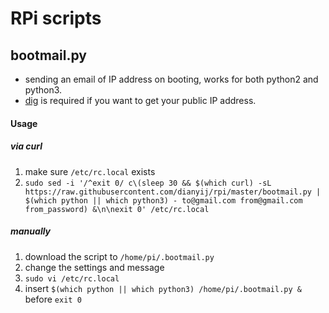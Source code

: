 # RPi scripts

## bootmail.py
- sending an email of IP address on booting, works for both python2 and python3.   
- [dig](https://linux.die.net/man/1/dig) is required if you want to get your public IP address.    

#### Usage
##### via curl
1. make sure `/etc/rc.local` exists
1. `sudo sed -i '/^exit 0/ c\(sleep 30 && $(which curl) -sL https://raw.githubusercontent.com/dianyij/rpi/master/bootmail.py | $(which python || which python3) - to@gmail.com from@gmail.com from_password) &\n\nexit 0' /etc/rc.local`
##### manually
1. download the script to `/home/pi/.bootmail.py`
1. change the settings and message
1. `sudo vi /etc/rc.local`
1. insert `$(which python || which python3) /home/pi/.bootmail.py &` before `exit 0`
